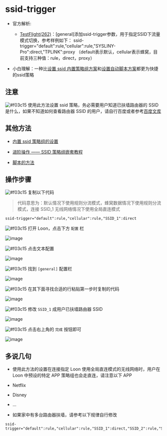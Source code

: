# ssid-trigger

- 官方解析:

  - [TestFlight(262)](https://t.me/LoonNews/426)：[general]添加ssid-trigger参数，用于指定SSID下流量模式切换，参考样例如下： ssid-trigger="default":rule,"cellular":rule,"SYSLINY-Pro":direct,"TPLINK":proxy （default表示默认，cellular表示蜂窝，目前支持三种值：rule，direct，proxy）

- 小白理解：一种比[设置 ssid 内置策略组方案](https://github.com/chiupam/tutorial/blob/master/Loon/Plus/ssid.md)和[设置自动脚本方案](https://t.me/cool_scripts/141)都更为快捷的ssid策略

## 注意

![#f03c15](https://placehold.it/15/f03c15/000000?text=+) 使用此方法设置 ssid 策略，务必需要用户知道已扶墙路由器的 SSID 是什么，如果不知道如何查看路由器 SSID 的用户，请自行百度或者参考[百度文库](https://wenku.baidu.com/view/9cfde0060166f5335a8102d276a20029bd64631f.html)

## 其他方法

- [内置 ssid 策略组的设置](https://github.com/chiupam/tutorial/blob/master/Loon/Plus/ssid.md)

- [进阶操作 —— SSID 策略组嵌套教程](https://github.com/ArriettyQAQ/loon_tutorial)

- [脚本的方法](https://t.me/cool_scripts/141)

## 操作步骤

![#f03c15](https://placehold.it/15/f03c15/000000?text=+) 复制以下代码

> 代码意思为：默认情况下使用规则分流模式，蜂窝数据情况下使用规则分流模式，连接 SSID_1 无线网络情况下使用全局直连模式

```
ssid-trigger="default":rule,"cellular":rule,"SSID_1":direct
```

![#f03c15](https://placehold.it/15/f03c15/000000?text=+) 打开 Loon，点击下方 `配置` 栏

![image](https://raw.githubusercontent.com/chiupam/tutorial-image/master/Loon/Plus/ssid-trigger_1.jpg)

![#f03c15](https://placehold.it/15/f03c15/000000?text=+) 点击文本配置

![image](https://raw.githubusercontent.com/chiupam/tutorial-image/master/Loon/Plus/ssid-trigger_2.jpg)

![#f03c15](https://placehold.it/15/f03c15/000000?text=+) 找到 `[general]` 配置栏

![image](https://raw.githubusercontent.com/chiupam/tutorial-image/master/Loon/Plus/ssid-trigger_3.jpg)

![#f03c15](https://placehold.it/15/f03c15/000000?text=+) 在其下面寻找合适的行粘贴第一步时复制的代码

![image](https://raw.githubusercontent.com/chiupam/tutorial-image/master/Loon/Plus/ssid-trigger_4.jpg)

![#f03c15](https://placehold.it/15/f03c15/000000?text=+) 修改 `SSID_1` 成用户已扶墙路由器 SSID 

![image](https://raw.githubusercontent.com/chiupam/tutorial-image/master/Loon/Plus/ssid-trigger_5.jpg)

![#f03c15](https://placehold.it/15/f03c15/000000?text=+) 点击右上角的 `完成` 按钮即可

![image](https://raw.githubusercontent.com/chiupam/tutorial-image/master/Loon/Plus/ssid-trigger_6.jpg)

## 多说几句

- 使用此方法的设置在连接指定 Loon 使用全局直连模式的无线网络时，用户在 Loon 中预设的特定 APP 策略组也会走直连，请注意以下 APP

 - Netflix

 - Disney

 - ...

- 如果家中有多台路由器扶墙，请参考以下规律自行修改

```
ssid-trigger="default":rule,"cellular":rule,"SSID_1":direct,"SSID_2":rule,"SSID_3":proxy
```
